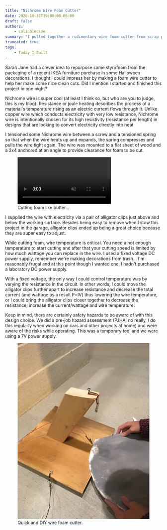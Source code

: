 ```yaml
---
title: "Nichrome Wire Foam Cutter"
date: 2020-10-31T19:00:00-06:00
draft: false
authors:
    - colinbledsoe
summary: "I pulled together a rudimentary wire foam cutter from scrap parts in the garage."
truncated: true
tags:
    - Today I Built
---
```


Sarah Jane had a clever idea to repurpose some styrofoam from the packaging of a recent IKEA furniture purchase in some Halloween decorations. I thought I could impress her by making a foam wire cutter to help her make some nice clean cuts. Did I mention I started and finished this project in one night?

Nichrome wire is super cool (at least I think so, but who are you to judge, this is my blog). Resistance or joule heating describes the process of a material's temperature rising as an electric current flows through it. Unlike copper wire which conducts electricity with very low resistance, Nichrome wire is intentionally chosen for its high resistivity (resistance per length) in designs that are looking to convert electricity directly into heat.

I tensioned some Nichrome wire between a screw and a tensioned spring so that when the wire heats up and expands, the spring compresses and pulls the wire tight again. The wire was mounted to a flat sheet of wood and a 2x4 anchored at an angle to provide clearance for foam to be cut.

<div class="flex justify-center">
<figure class="gblog-post__figure">
    <a href="images/IMG_4499.mov">
        <video src="images/IMG_4499.mov" 
            loop
            autoplay
            muted
            width="300">
    </a>
    <figcaption>Cutting foam like butter...</figcaption>
</figure>
</div>

I supplied the wire with electricity via a pair of alligator clips just above and below the working surface. Besides being easy to remove when I stow this project in the garage, alligator clips ended up being a great choice because they are super easy to adjust. 

While cutting foam, wire temperature is critical. You need a hot enough temperature to start cutting and after that your cutting speed is limited by how much wattage you can replace in the wire. I used a fixed voltage DC power supply, remember we're making decorations from trash... I'm reasonably frugal and at this point though I wanted one, I hadn't purchased a laboratory DC power supply. 

With a fixed voltage, the only way I could control temperature was by varying the resistance in the circuit. In other words, I could move the alligator clips further apart to increase resistance and decrease the total current (and wattage as a result P=IV) thus lowering the wire temperature, or I could bring the alligator clips closer together to decrease the resistance, increase the current/wattage and wire temperature. 

Keep in mind, there are certainly safety hazards to be aware of with this design choice. We did a pre-job hazard assessment (PJHA, no really, I do this regularly when working on cars and other projects at home) and were aware of the risks while operating. This was a temporary tool and we were using a 7V power supply.

<div class="flex justify-center">
<figure class="gblog-post__figure">
    <a href="images/IMG_4497.JPG">
        <img src="images/IMG_4497.JPG"
            width="500">
    </a>
    <figcaption>Quick and DIY wire foam cutter.</figcaption>
</figure>
</div>